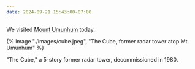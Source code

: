 ```yaml
---
date: 2024-09-21 15:43:00-07:00
---
```


We visited [Mount Umunhum](https://flic.kr/s/aHBqjBJsUZ) today.

{% image "./images/cube.jpeg", "The Cube, former radar tower atop Mt. Umunhum" %}

"The Cube," a 5-story former radar tower, decommissioned in 1980.